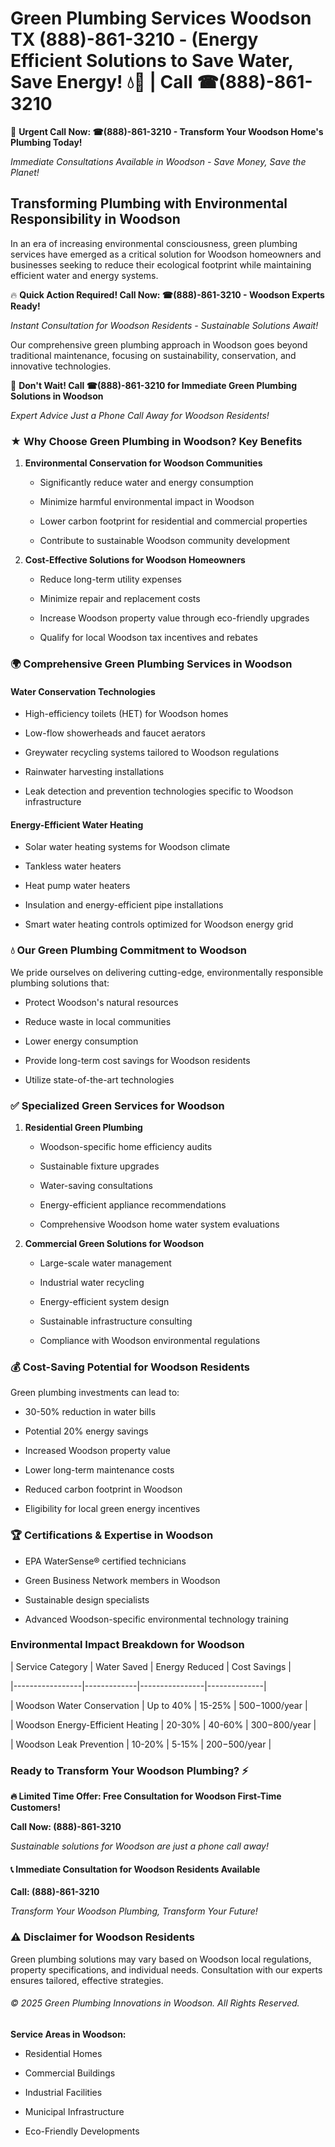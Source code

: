 # Green Plumbing Services Woodson TX (888)-861-3210 - (Energy Efficient Solutions to Save Water, Save Energy! 💧🌿 | Call ☎(888)-861-3210

🚨 **Urgent Call Now: ☎(888)-861-3210 - Transform Your Woodson Home's Plumbing Today!**
*Immediate Consultations Available in Woodson - Save Money, Save the Planet!*

## Transforming Plumbing with Environmental Responsibility in Woodson

In an era of increasing environmental consciousness, green plumbing services have emerged as a critical solution for Woodson homeowners and businesses seeking to reduce their ecological footprint while maintaining efficient water and energy systems. 

🔥 **Quick Action Required! Call Now: ☎(888)-861-3210 - Woodson Experts Ready!**
*Instant Consultation for Woodson Residents - Sustainable Solutions Await!*

Our comprehensive green plumbing approach in Woodson goes beyond traditional maintenance, focusing on sustainability, conservation, and innovative technologies.

🚨 **Don't Wait! Call ☎(888)-861-3210 for Immediate Green Plumbing Solutions in Woodson**
*Expert Advice Just a Phone Call Away for Woodson Residents!*

### ★ Why Choose Green Plumbing in Woodson? Key Benefits

1. **Environmental Conservation for Woodson Communities** 
   - Significantly reduce water and energy consumption
   - Minimize harmful environmental impact in Woodson
   - Lower carbon footprint for residential and commercial properties
   - Contribute to sustainable Woodson community development

2. **Cost-Effective Solutions for Woodson Homeowners** 
   - Reduce long-term utility expenses
   - Minimize repair and replacement costs
   - Increase Woodson property value through eco-friendly upgrades
   - Qualify for local Woodson tax incentives and rebates

### 🌍 Comprehensive Green Plumbing Services in Woodson

#### Water Conservation Technologies
- High-efficiency toilets (HET) for Woodson homes
- Low-flow showerheads and faucet aerators
- Greywater recycling systems tailored to Woodson regulations
- Rainwater harvesting installations
- Leak detection and prevention technologies specific to Woodson infrastructure

#### Energy-Efficient Water Heating
- Solar water heating systems for Woodson climate
- Tankless water heaters
- Heat pump water heaters
- Insulation and energy-efficient pipe installations
- Smart water heating controls optimized for Woodson energy grid

### 💧 Our Green Plumbing Commitment to Woodson

We pride ourselves on delivering cutting-edge, environmentally responsible plumbing solutions that:
- Protect Woodson's natural resources
- Reduce waste in local communities
- Lower energy consumption
- Provide long-term cost savings for Woodson residents
- Utilize state-of-the-art technologies

### ✅ Specialized Green Services for Woodson

1. **Residential Green Plumbing**
   - Woodson-specific home efficiency audits
   - Sustainable fixture upgrades
   - Water-saving consultations
   - Energy-efficient appliance recommendations
   - Comprehensive Woodson home water system evaluations

2. **Commercial Green Solutions for Woodson**
   - Large-scale water management
   - Industrial water recycling
   - Energy-efficient system design
   - Sustainable infrastructure consulting
   - Compliance with Woodson environmental regulations

### 💰 Cost-Saving Potential for Woodson Residents

Green plumbing investments can lead to:
- 30-50% reduction in water bills
- Potential 20% energy savings
- Increased Woodson property value
- Lower long-term maintenance costs
- Reduced carbon footprint in Woodson
- Eligibility for local green energy incentives

### 🏆 Certifications & Expertise in Woodson

- EPA WaterSense® certified technicians
- Green Business Network members in Woodson
- Sustainable design specialists
- Advanced Woodson-specific environmental technology training

### Environmental Impact Breakdown for Woodson

| Service Category | Water Saved | Energy Reduced | Cost Savings |
|-----------------|-------------|----------------|--------------|
| Woodson Water Conservation | Up to 40% | 15-25% | $500-$1000/year |
| Woodson Energy-Efficient Heating | 20-30% | 40-60% | $300-$800/year |
| Woodson Leak Prevention | 10-20% | 5-15% | $200-$500/year |

### Ready to Transform Your Woodson Plumbing? ⚡

**🔥 Limited Time Offer: Free Consultation for Woodson First-Time Customers!**

**Call Now: (888)-861-3210**
*Sustainable solutions for Woodson are just a phone call away!*

#### 📞 Immediate Consultation for Woodson Residents Available

**Call: (888)-861-3210**
*Transform Your Woodson Plumbing, Transform Your Future!*

### ⚠️ Disclaimer for Woodson Residents

Green plumbing solutions may vary based on Woodson local regulations, property specifications, and individual needs. Consultation with our experts ensures tailored, effective strategies.

###### © 2025 Green Plumbing Innovations in Woodson. All Rights Reserved.

**Service Areas in Woodson:** 
- Residential Homes
- Commercial Buildings
- Industrial Facilities
- Municipal Infrastructure
- Eco-Friendly Developments